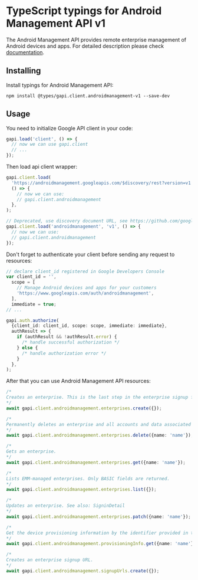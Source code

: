 # TypeScript typings for Android Management API v1

The Android Management API provides remote enterprise management of Android devices and apps.
For detailed description please check [documentation](https://developers.google.com/android/management).

## Installing

Install typings for Android Management API:

```
npm install @types/gapi.client.androidmanagement-v1 --save-dev
```

## Usage

You need to initialize Google API client in your code:

```typescript
gapi.load('client', () => {
  // now we can use gapi.client
  // ...
});
```

Then load api client wrapper:

```typescript
gapi.client.load(
  'https://androidmanagement.googleapis.com/$discovery/rest?version=v1',
  () => {
    // now we can use:
    // gapi.client.androidmanagement
  },
);
```

```typescript
// Deprecated, use discovery document URL, see https://github.com/google/google-api-javascript-client/blob/master/docs/reference.md#----gapiclientloadname----version----callback--
gapi.client.load('androidmanagement', 'v1', () => {
  // now we can use:
  // gapi.client.androidmanagement
});
```

Don't forget to authenticate your client before sending any request to resources:

```typescript
// declare client_id registered in Google Developers Console
var client_id = '',
  scope = [
    // Manage Android devices and apps for your customers
    'https://www.googleapis.com/auth/androidmanagement',
  ],
  immediate = true;
// ...

gapi.auth.authorize(
  {client_id: client_id, scope: scope, immediate: immediate},
  authResult => {
    if (authResult && !authResult.error) {
      /* handle successful authorization */
    } else {
      /* handle authorization error */
    }
  },
);
```

After that you can use Android Management API resources: <!-- TODO: make this work for multiple namespaces -->

```typescript
/*
Creates an enterprise. This is the last step in the enterprise signup flow. See also: SigninDetail
*/
await gapi.client.androidmanagement.enterprises.create({});

/*
Permanently deletes an enterprise and all accounts and data associated with it. Warning: this will result in a cascaded deletion of all AM API devices associated with the deleted enterprise. Only available for EMM-managed enterprises.
*/
await gapi.client.androidmanagement.enterprises.delete({name: 'name'});

/*
Gets an enterprise.
*/
await gapi.client.androidmanagement.enterprises.get({name: 'name'});

/*
Lists EMM-managed enterprises. Only BASIC fields are returned.
*/
await gapi.client.androidmanagement.enterprises.list({});

/*
Updates an enterprise. See also: SigninDetail
*/
await gapi.client.androidmanagement.enterprises.patch({name: 'name'});

/*
Get the device provisioning information by the identifier provided in the sign-in url.
*/
await gapi.client.androidmanagement.provisioningInfo.get({name: 'name'});

/*
Creates an enterprise signup URL.
*/
await gapi.client.androidmanagement.signupUrls.create({});
```
